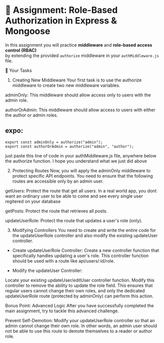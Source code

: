 # 📝 Assignment: Role-Based Authorization in Express & Mongoose

In this assignment you will practice **middleware** and **role-based access control (RBAC)**  
by extending the provided `authorize` middleware in your `authMiddleware.js` file.

🎯 Your Tasks

1. Creating New Middleware
   Your first task is to use the authorize middleware to create two new middleware variables.

adminOnly: This middleware should allow access only to users with the admin role.

authorOrAdmin: This middleware should allow access to users with either the author or admin roles.

## expo:

```
export const adminOnly = authorize("admin");
export const authorOrAdmin = authorize("admin", "author");
```

just paste this line of code in your authMiddleware.js file, anywhere below the authorize function.
I hope you understand what we just did above

2. Protecting Routes
   Now, you will apply the adminOnly middleware to protect specific API endpoints. You need to ensure that the following routes are accessible only by an admin user.

getUsers: Protect the route that get all users. In a real world app, you dont want an ordinary user to be able to come and see every single user regitered on your database

getPosts: Protect the route that retrieves all posts.

updateUserRole: Protect the route that updates a user's role (only).

3. Modifying Controllers
   You need to create and write the entire code for the updateUserRole controller and also modify the existing updateUser controller.

- Create updateUserRole Controller: Create a new controller function that specifically handles updating a user's role. This controller function should be used with a route like api/users/:id/role.

- Modify the updateUser Controller:

Locate your existing updateUser/editUser controller function. Modify this controller to remove the ability to update the role field. This ensures that regular users cannot change their own roles, and only the dedicated updateUserRole route (protected by adminOnly) can perform this action.

Bonus Point: Advanced Logic
After you have successfully completed the main assignment, try to tackle this advanced challenge.

Prevent Self-Demotion: Modify your updateUserRole controller so that an admin cannot change their own role. In other words, an admin user should not be able to use this route to demote themselves to a reader or author role.
